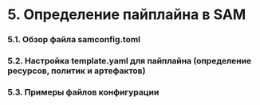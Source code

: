 # 5. Определение пайплайна в SAM

### 5.1. Обзор файла samconfig.toml 

### 5.2. Настройка template.yaml для пайплайна (определение ресурсов, политик и артефактов) 

### 5.3. Примеры файлов конфигурации